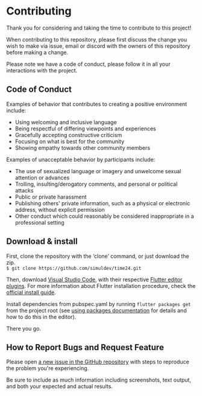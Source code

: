 # Contributing

Thank you for considering and taking the time to contribute to this project!

When contributing to this repository, please first discuss the change you wish to make via issue, email or discord with the owners of this repository before making a change.

Please note we have a code of conduct, please follow it in all your interactions with the project.

## Code of Conduct

Examples of behavior that contributes to creating a positive environment
include:

* Using welcoming and inclusive language
* Being respectful of differing viewpoints and experiences
* Gracefully accepting constructive criticism
* Focusing on what is best for the community
* Showing empathy towards other community members

Examples of unacceptable behavior by participants include:

* The use of sexualized language or imagery and unwelcome sexual attention or
advances
* Trolling, insulting/derogatory comments, and personal or political attacks
* Public or private harassment
* Publishing others' private information, such as a physical or electronic
  address, without explicit permission
* Other conduct which could reasonably be considered inappropriate in a
  professional setting


## Download & install
First, clone the repository with the ‘clone’ command, or just download the zip.  
`$ git clone https://github.com/simuldev/time24.git`

Then, download  [Visual Studio Code](https://code.visualstudio.com/), with their respective  [Flutter editor plugins](https://flutter.io/get-started/editor/). For more information about Flutter installation procedure, check the  [official install guide](https://flutter.io/get-started/install/).

Install dependencies from pubspec.yaml by running  `flutter packages get`  from the project root (see  [using packages documentation](https://flutter.io/using-packages/#adding-a-package-dependency-to-an-app)  for details and how to do this in the editor).

There you go.

## How to Report Bugs and Request Feature

Please open [a new issue in the GitHub repository](https://github.com/simuldev/time24/issues/new/choose) with steps to reproduce the problem you're experiencing.

Be sure to include as much information including screenshots, text output, and both your expected and actual results.